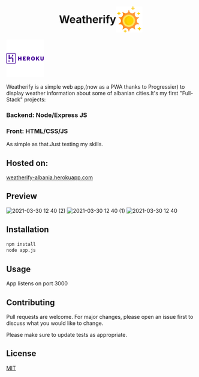 
<h1 style="display: flex; align-items: center; justify-content: center;">Weatherify <img src="https://raw.githubusercontent.com/911mateo911/Weatherify/2ec227b9e6542a5d7dc2238a10460e016780b2ff/readme/sun.svg" width="70" height="70" /> </h1>

<a href="https://weatherify-albania.herokuapp.com/"><img src="https://github.com/911mateo911/Weatherify/blob/master/readme/heroku.png?raw=true" height="100px"></a>

Weatherify is a simple web app,(now as a PWA thanks to Progressier) to display weather information about some of albanian cities.It's my first "Full-Stack" projects:
### Backend: Node/Express JS
### Front: HTML/CSS/JS

As simple as that.Just testing my skills.

## Hosted on:
[weatherify-albania.herokuapp.com](https://weatherify-albania.herokuapp.com/)

## Preview
![2021-03-30 12 40 (2)](https://user-images.githubusercontent.com/68548704/112977797-c5ff7400-9156-11eb-86e1-eb9774e273bb.png)
![2021-03-30 12 40 (1)](https://user-images.githubusercontent.com/68548704/112977850-d57ebd00-9156-11eb-9b8f-abbb0f74471c.png)
![2021-03-30 12 40](https://user-images.githubusercontent.com/68548704/112977856-d879ad80-9156-11eb-90b2-dd06d3cbd4d5.png)


## Installation

```bash
npm install
node app.js
```

## Usage
App listens on port 3000

## Contributing
Pull requests are welcome. For major changes, please open an issue first to discuss what you would like to change.

Please make sure to update tests as appropriate.

## License
[MIT](https://choosealicense.com/licenses/mit/)
